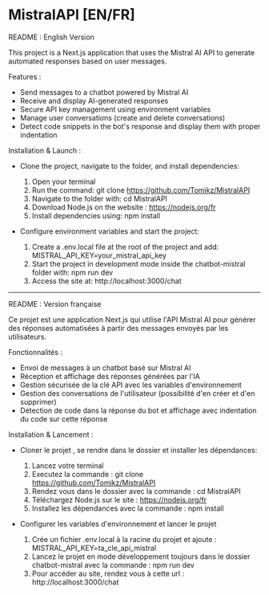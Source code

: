# MistralAPI [EN/FR]

README : English Version

This project is a Next.js application that uses the Mistral AI API to generate automated responses based on user messages.

Features :
 - Send messages to a chatbot powered by Mistral AI
 - Receive and display AI-generated responses
 - Secure API key management using environment variables
 - Manage user conversations (create and delete conversations)
 - Detect code snippets in the bot's response and display them with proper indentation

Installation & Launch :
- Clone the project, navigate to the folder, and install dependencies:
  1) Open your terminal
  2) Run the command: git clone https://github.com/Tomikz/MistralAPI
  3) Navigate to the folder with: cd MistralAPI
  4) Download Node.js on the website : https://nodejs.org/fr
  5) Install dependencies using: npm install

- Configure environment variables and start the project:
  1) Create a .env.local file at the root of the project and add: MISTRAL_API_KEY=your_mistral_api_key
  2) Start the project in development mode inside the chatbot-mistral folder with: npm run dev
  3) Access the site at: http://localhost:3000/chat

-----------------------------------------------------------------------------------------------------------------------------------------------------------------

README : Version française

Ce projet est une application Next.js qui utilise l'API Mistral AI pour générer des réponses automatisées à partir des messages envoyés par les utilisateurs.

Fonctionnalités :
- Envoi de messages à un chatbot basé sur Mistral AI
- Réception et affichage des réponses générées par l'IA
- Gestion sécurisée de la clé API avec les variables d'environnement
- Gestion des conversations de l'utilisateur (possibilité d'en créer et d'en supprimer)
- Détection de code dans la réponse du bot et affichage avec indentation du code sur cette réponse

Installation & Lancement :
- Cloner le projet , se rendre dans le dossier et installer les dépendances:
  1) Lancez votre terminal
  2) Executez la commande : git clone https://github.com/Tomikz/MistralAPI
  3) Rendez vous dans le dossier avec la commande : cd MistralAPI
  4) Téléchargez Node.js sur le site : https://nodejs.org/fr
  5) Installez les dépendances avec la commande : npm install
      
- Configurer les variables d'environnement et lancer le projet
  1) Crée un fichier .env.local à la racine du projet et ajoute : MISTRAL_API_KEY=ta_cle_api_mistral
  2) Lancez le projet en mode développement toujours dans le dossier chatbot-mistral avec la commande : npm run dev
  3) Pour accéder au site, rendez vous à cette url : http://localhost:3000/chat
